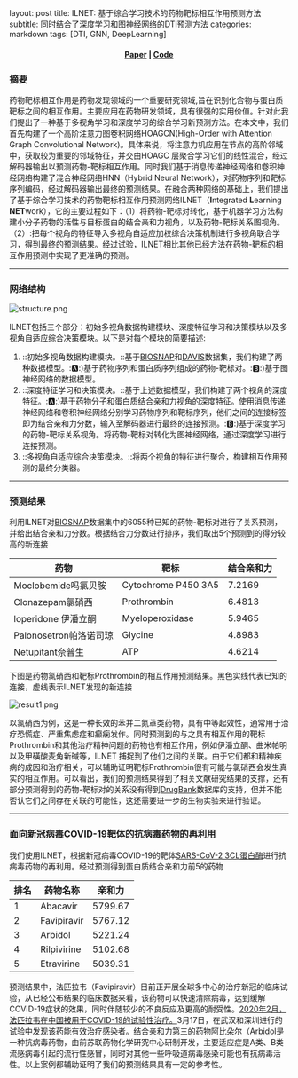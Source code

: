 layout: post
title: ILNET: 基于综合学习技术的药物靶标相互作用预测方法
subtitle: 同时结合了深度学习和图神经网络的DTI预测方法
categories: markdown
tags: [DTI, GNN, DeepLearning]

<center><h4><strong><a href="https://arxiv.org/pdf/1703.10593.pdf">Paper</a> | <a href="https://github.com/DanastyChen/ILNET">Code</a> </strong> </h4></center>

### 摘要

药物靶标相互作用是药物发现领域的一个重要研究领域,旨在识别化合物与蛋白质靶标之间的相互作用。主要应用在药物研发领域，具有很强的实用价值。针对此我们提出了一种基于多视角学习和深度学习的综合学习新预测方法。在本文中，我们首先构建了一个高阶注意力图卷积网络HOAGCN(High-Order with Attention Graph Convolutional Network)。具体来说，将注意力机应用在节点的高阶邻域中，获取较为重要的邻域特征，并交由HOAGC 层聚合学习它们的线性混合，经过解码器输出以预测药物-靶标相互作用。同时我们基于消息传递神经网络和卷积神经网络构建了混合神经网络HNN（Hybrid Neural Network），对药物序列和靶标序列编码，经过解码器输出最终的预测结果。在融合两种网络的基础上，我们提出了基于综合学习技术的药物靶标相互作用预测网络ILNET（**I**ntegrated **L**earning **NET**work），它的主要过程如下：（1）将药物-靶标对转化，基于机器学习方法构建小分子药物的活性与目标蛋白的结合亲和力视角，以及药物-靶标关系图视角。（2）:把每个视角的特征导入多视角自适应加权综合决策机制进行多视角联合学习，得到最终的预测结果。经过试验，ILNET相比其他已经方法在药物-靶标的相互作用预测中实现了更准确的预测。

---

### 网络结构

![structure.png](https://res.craft.do/user/full/41716790-91a4-25e3-372a-c3f9a46d771c/DA39E330-EB22-445F-8C13-2EAE95FD60E5_2/htqkWfpRb7hxKBVG9Cr6PmVPrd66kTySeQmlJ1t76A0z/structure.png)

ILNET包括三个部分：初始多视角数据构建模块、深度特征学习和决策模块以及多视角自适应综合决策模块。以下是对每个模块的简要描述:

1. ::初始多视角数据构建模块。::基于[BIOSNAP](https://snap.stanford.edu/biodata/)和[DAVIS](https://tdcommons.ai/multi_pred_tasks/dti/#davis)数据集，我们构建了两种数据模型。::a::)基于药物序列和蛋白质序列组成的药物-靶标对。::b::)基于图神经网络的数据模型。
2. ::深度特征学习和决策模块。::基于上述数据模型，我们构建了两个视角的深度特征。::a::)基于药物分子和蛋白质结合亲和力视角的深度特征。使用消息传递神经网络和卷积神经网络分别学习药物序列和靶标序列，他们之间的连接标签即为结合亲和力分数，输入至解码器进行最终的连接预测。::b::)基于深度学习的药物-靶标关系视角。将药物-靶标对转化为图神经网络，通过深度学习进行连接预测。
3. ::多视角自适应综合决策模块。::将两个视角的特征进行聚合，构建相互作用预测的最终分类器。

---

### 预测结果

利用ILNET对[BIOSNAP](craftdocs://open?blockId=E0F2DE54-EEE1-43F3-893C-AEE6761DEA10&spaceId=41716790-91a4-25e3-372a-c3f9a46d771c)数据集中的6055种已知的药物-靶标对进行了关系预测，并给出结合亲和力分数。根据结合力分数进行排序，我们取出5个预测到的得分较高的新连接

| 药物                   | 靶标                | 结合亲和力 |
| ---------------------- | ------------------- | ---------- |
| Moclobemide吗氯贝胺    | Cytochrome P450 3A5 | 7.2169     |
| Clonazepam氯硝西       | Prothrombin         | 6.4813     |
| loperidone 伊潘立酮    | Myeloperoxidase     | 5.9465     |
| Palonosetron帕洛诺司琼 | Glycine             | 4.8983     |
| Netupitant奈普生       | ATP                 | 4.6214     |

下图是药物氯硝西和靶标Prothrombin的相互作用预测结果。黑色实线代表已知的连接，虚线表示ILNET发现的新连接

![result1.png](https://res.craft.do/user/full/41716790-91a4-25e3-372a-c3f9a46d771c/091A1407-27A4-471F-BA68-C0BD924664EC_2/wA7PxYnQyVSViniZj7xCKku68vypgY4v2yEJ5Rxt7E4z/result1.png)

以氯硝西为例，这是一种长效的苯并二氮䓬类药物，具有中等起效性，通常用于治疗恐慌症、严重焦虑症和癫痫发作。同时预测到的与之具有相互作用的靶标Prothrombin和其他治疗精神问题的药物也有相互作用，例如伊潘立酮、曲米帕明以及甲磺酸麦角新碱等，ILNET 捕捉到了他们之间的关联。由于它们都和精神疾病的成因和治疗相关，可以辅助证明靶标Prothrombin很有可能与氯硝西会发生真实的相互作用。可以看出，我们的预测结果得到了相关文献研究结果的支撑，还有部分预测得到的药物-靶标对的关系没有得到[DrugBank](https://go.drugbank.com/)数据库的支持，但并不能否认它们之间存在关联的可能性，这还需要进一步的生物实验来进行验证。

---

### 面向新冠病毒COVID-19靶体的抗病毒药物的再利用

我们使用ILNET，根据新冠病毒COVID-19的靶体[SARS-CoV-2 3CL蛋白酶](https://www.nature.com/articles/s41586-020-2223-y)进行抗病毒药物的再利用。经过预测得到蛋白质结合亲和力前5的药物

| 排名 | 药物名称    | 亲和力  |
| ---- | ----------- | ------- |
| 1    | Abacavir    | 5799.67 |
| 2    | Favipiravir | 5767.12 |
| 3    | Arbidol     | 5221.24 |
| 4    | Rilpivirine | 5102.68 |
| 5    | Etravirine  | 5039.31 |

预测结果中，法匹拉韦（Favipiravir）目前正开展全球多中心的治疗新冠的临床试验，从已经公布结果的临床数据来看，该药物可以快速清除病毒，达到缓解COVID-19症状的效果，同时伴随较少的不良反应及更高的耐受性。[2020年2月，法匹拉韦在中国被用于COVID-19的试验性治疗。](https://www.nature.com/articles/d41573-020-00016-0)3月17日，在武汉和深圳进行的试验中发现该药能有效治疗感染者。结合亲和力第三的药物阿比朵尔（Arbidol是一种抗病毒药物，由前苏联药物化学研究中心研制开发，主要适应症是A类、B类流感病毒引起的流行性感冒，同时对其他一些呼吸道病毒感染可能也有抗病毒活性。以上案例都辅助证明了我们的预测结果具有一定的参考性。

[1]: http://daringfireball.net/projects/markdown/
[2]: http://www.fileformat.info/info/unicode/char/2163/index.htm
[3]: http://www.markitdown.net/
[4]: http://daringfireball.net/projects/markdown/basics
[5]: http://daringfireball.net/projects/markdown/syntax
